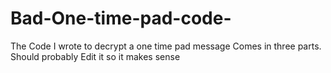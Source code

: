 # Bad-One-time-pad-code-
The Code I wrote to decrypt a one time pad message 
Comes in three parts. Should probably Edit it so it makes sense 
